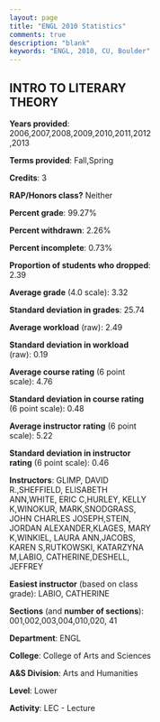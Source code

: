```yaml
---
layout: page
title: "ENGL 2010 Statistics"
comments: true
description: "blank"
keywords: "ENGL, 2010, CU, Boulder"
--- 
```

<head>
<script src="https://ajax.googleapis.com/ajax/libs/jquery/2.1.3/jquery.min.js"></script>
<script src="https://dl.dropboxusercontent.com/s/pc42nxpaw1ea4o9/highcharts.js?dl=0"></script>
<!-- <script src="../assets/js/highcharts.js"></script> -->
<style type="text/css">@font-face {
	font-family: "Bebas Neue";
	src: url(https://www.filehosting.org/file/details/544349/BebasNeue%20Regular.otf) format("opentype");
	}
	h1.Bebas { 
		font-family: "Bebas Neue", Verdana, Tahoma;
	}
</style>
</head>
<body>
	<div id="container" style="float: right; width: 45%; height: 88%; margin-left: 2.5%; margin-right: 2.5%;"></div>
	<script language="JavaScript">
		$(document).ready(function() {
		var chart = {type: 'column'};
		var title = {text: 'Grade Distribution'};
		var xAxis = {categories: ['A','B','C','D','F'],crosshair: true};
		var yAxis = {min: 0,title: {text: 'Percentage'}};
		var tooltip = {headerFormat: '<center><b><span style="font-size:20px">{point.key}</span></b></center>',
		               pointFormat: '<td style="padding:0"><b>{point.y:.1f}%</b></td>',
		               footerFormat: '</table>',shared: true,useHTML: true};
		var plotOptions = {column: {pointPadding: 0.0,borderWidth: 0}};  
		var credits = {enabled: false};var series= [{name: 'Percent',data: [52.44,36.75,7.55,1.48,1.78,]}];
		var json = {};
		json.chart = chart;
		json.title = title;
		json.tooltip = tooltip;
		json.xAxis = xAxis;
		json.yAxis = yAxis;  
		json.series = series;
		json.plotOptions = plotOptions;  
		json.credits = credits;
		$('#container').highcharts(json);
	});
	</script>
</body>
			   
## INTRO TO LITERARY THEORY

**Years provided**: 2006,2007,2008,2009,2010,2011,2012,2013

**Terms provided**: Fall,Spring

**Credits**: 3

**RAP/Honors class?** Neither

**Percent grade**: 99.27%

**Percent withdrawn**: 2.26%

**Percent incomplete**: 0.73%

**Proportion of students who dropped**: 2.39

**Average grade** (4.0 scale): 3.32

**Standard deviation in grades**: 25.74

**Average workload** (raw): 2.49

**Standard deviation in workload** (raw): 0.19

**Average course rating** (6 point scale): 4.76

**Standard deviation in course rating** (6 point scale): 0.48

**Average instructor rating** (6 point scale): 5.22

**Standard deviation in instructor rating** (6 point scale): 0.46

**Instructors**: GLIMP, DAVID R.,SHEFFIELD, ELISABETH ANN,WHITE, ERIC C,HURLEY, KELLY K,WINOKUR, MARK,SNODGRASS, JOHN CHARLES JOSEPH,STEIN, JORDAN ALEXANDER,KLAGES, MARY K,WINKIEL, LAURA ANN,JACOBS, KAREN S,RUTKOWSKI, KATARZYNA M,LABIO, CATHERINE,DESHELL, JEFFREY

**Easiest instructor** (based on class grade): LABIO, CATHERINE

**Sections** (and **number of sections**): 001,002,003,004,010,020, 41

**Department**: ENGL

**College**: College of Arts and Sciences

**A&S Division**: Arts and Humanities

**Level**: Lower

**Activity**: LEC - Lecture